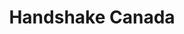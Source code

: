 ---
title: Handshake Canada
slug: hnscanada
icon: 
description: Uniting Canada's Decentralized Web Pioneers
offline: false
handshake: false
url: https://hnscanada.ca/
docs: 
repo: 
owner: https://twitter.com/stronics
priority: 2
---